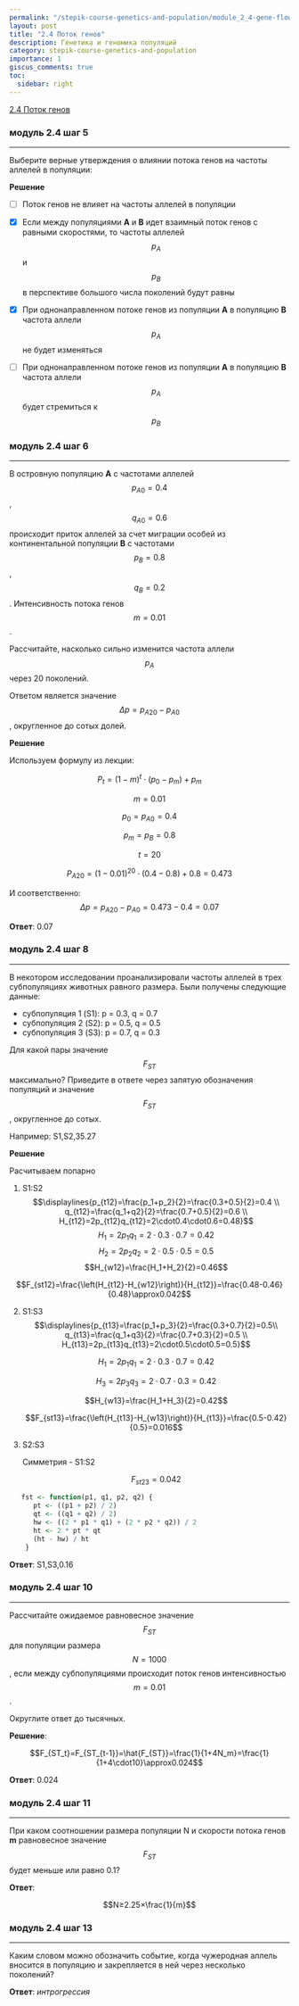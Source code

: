 ```yaml
---
permalink: "/stepik-course-genetics-and-population/module_2_4-gene-flow"
layout: post
title: "2.4 Поток генов"
description: Генетика и геномика популяций
category: stepik-course-genetics-and-population
importance: 1
giscus_comments: true
toc:
  sidebar: right
---
```


[2.4 Поток генов](https://stepik.org/lesson/88185/step/1?unit=64525)

### модуль 2.4 шаг 5

---

Выберите верные утверждения о влиянии потока генов на частоты аллелей в популяции:

**Решение**

- [ ] Поток генов не влияет на частоты аллелей в популяции
- [X] Если между популяциями **A** и **B** идет взаимный поток генов с равными скоростями, то частоты аллелей $$p_A$$ и $$p_B$$ в перспективе большого числа поколений будут равны
- [X] При однонаправленном потоке генов из популяции **A** в популяцию **B** частота аллели $$p_A$$ не будет изменяться
- [ ] При однонаправленном потоке генов из популяции **A** в популяцию **B** частота аллели $$p_A$$ будет стремиться к $$p_B$$


### модуль 2.4 шаг 6

---

В островную популяцию **A** с частотами аллелей $$p_{A0} = 0.4$$, $$q_{A0} = 0.6$$ происходит приток аллелей за счет миграции особей из континентальной популяции **B** с частотами $$p_B = 0.8$$, $$q_B = 0.2$$. Интенсивность потока генов $$m = 0.01$$.

Рассчитайте, насколько сильно изменится частота аллели $$p_A$$ через 20 поколений.

Ответом является значение $$\Delta p = p_{A20} - p_{A0}$$, округленное до сотых долей.

**Решение**

Используем формулу из лекции:

$$P_t = \left(1-m\right)^t\cdot\left(p_0-p_m\right)+p_m$$

$$m=0.01$$

$$p_0=p_{A0}=0.4$$

$$p_m=p_B=0.8$$

$$t=20$$

$$P_{A20}=(1-0.01)^20\cdot(0.4-0.8)+0.8=0.473$$

И соответственно: $$\Delta p=p_{A20}-p_{A0}=0.473-0.4=0.07$$

**Ответ**: 0.07


### модуль 2.4 шаг 8

---

В некотором исследовании проанализировали частоты аллелей в трех субпопуляциях животных равного размера. Были получены следующие данные:

* субпопуляция 1 (S1): p = 0.3, q = 0.7
* субпопуляция 2 (S2): p = 0.5, q = 0.5
* субпопуляция 3 (S3): p = 0.7, q = 0.3

Для какой пары значение $$F_{ST}$$ максимально? Приведите в ответе через запятую обозначения популяций и значение $$F_{ST}$$, округленное до сотых.

Например: S1,S2,35.27

**Решение**

Расчитываем попарно

1. S1:S2
   $$\displaylines{p_{t12}=\frac{p_1+p_2}{2}=\frac{0.3+0.5}{2}=0.4 \\ q_{t12}=\frac{q_1+q2}{2}=\frac{0.7+0.5}{2}=0.6 \\ H_{t12}=2p_{t12}q_{t12}=2\cdot0.4\cdot0.6=0.48}$$
   $$H_1=2p_1q_1=2\cdot0.3\cdot0.7=0.42$$
   $$H_2=2p_2q_2=2\cdot0.5\cdot0.5=0.5$$
   $$H_{w12}=\frac{H_1+H_2}{2}=0.46$$

$$F_{st12}=\frac{\left(H_{t12}-H_{w12}\right)}{H_{t12}}=\frac{0.48-0.46}{0.48}\approx0.042$$

2. S1:S3
   $$\displaylines{p_{t13}=\frac{p_1+p_3}{2}=\frac{0.3+0.7}{2}=0.5\\ q_{t13}=\frac{q_1+q3}{2}=\frac{0.7+0.3}{2}=0.5 \\ H_{t13}=2p_{t13}q_{t13}=2\cdot0.5\cdot0.5=0.5}$$

   $$H_1=2p_1q_1=2\cdot0.3\cdot0.7=0.42$$

   $$H_3=2p_3q_3=2\cdot0.7\cdot0.3=0.42$$

   $$H_{w13}=\frac{H_1+H_3}{2}=0.42$$

   $$F_{st13}=\frac{\left(H_{t13}-H_{w13}\right)}{H_{t13}}=\frac{0.5-0.42}{0.5}=0.016$$
3. S2:S3

   Симметрия - S1:S2

   $$F_{st23}=0.042$$

```R
   fst <- function(p1, q1, p2, q2) {
      pt <- ((p1 + p2) / 2)
      qt <- ((q1 + q2) / 2)
      hw <- ((2 * p1 * q1) + (2 * p2 * q2)) / 2
      ht <- 2 * pt * qt
      (ht - hw) / ht
    }
```

**Ответ**:  S1,S3,0.16


### модуль 2.4 шаг 10

---

Рассчитайте ожидаемое равновесное значение $$F_{ST}$$ для популяции размера $$N = 1000$$, если между субпопуляциями происходит поток генов интенсивностью $$m = 0.01$$.

Округлите ответ до тысячных.

**Решение**:

$$F_{ST_t}=F_{ST_{t-1}}=\hat{F_{ST}}=\frac{1}{1+4N_m}=\frac{1}{1+4\cdot10}\approx0.024$$

**Ответ**: 0.024


### модуль 2.4 шаг 11

---

При каком соотношении размера популяции N и скорости потока генов **m** равновесное значение $$F_{ST}$$ будет меньше или равно 0.1?

**Ответ**:

$$N≥2.25×\frac{1}{m}$$


### модуль 2.4 шаг 13

---

Каким словом можно обозначить событие, когда чужеродная аллель вносится в популяцию и закрепляется в ней через несколько поколений?

**Ответ**:  *интрогрессия*
